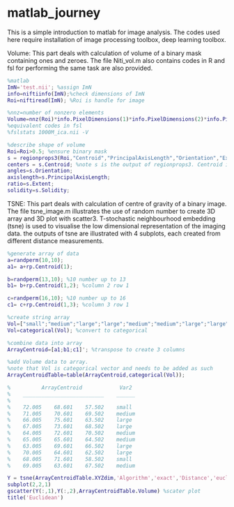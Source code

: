 # matlab_journey
This is a simple introduction to matlab for image analysis. The codes used here require installation of image processing toolbox, deep learning toolbox. 

Volume: This part deals with calculation of volume of a binary mask containing ones and zeroes. The file Niti_vol.m also contains codes in R and fsl for performing the same task are also provided.

```matlab
%matlab
ImN='test.nii'; %assign ImN 
info=niftiinfo(ImN);%check dimensions of ImN
Roi=niftiread(ImN); %Roi is handle for image

%nnz=number of nonzero elements
Volume=nnz(Roi)*info.PixelDimensions(1)*info.PixelDimensions(2)*info.PixelDimensions(3)/1000
%equivalent codes in fsl
%fslstats 1000M_ica.nii -V

%describe shape of volume
Roi=Roi>0.5; %ensure binary mask
s = regionprops3(Roi,"Centroid","PrincipalAxisLength","Orientation","Extent","Solidity");
centers = s.Centroid; %note s is the output of regionprops3. Centroid is a subset of s.
angles=s.Orientation;
axislength=s.PrincipalAxisLength;
ratio=s.Extent;
solidity=s.Solidity;

```

TSNE: This part deals with calculation of centre of gravity of a binary image. The file tsne_image.m illustrates the use of random number to create 3D array and 3D plot with scatter3. T-stochastic neighbourhood embedding (tsne) is used to visualise the low dimensional representation of the imaging data. the outputs of tsne are illustrated with 4 subplots, each created from different distance measurements. 

```matlab
%generate array of data
a=randperm(10,10);
a1= a+rp.Centroid(1);

b=randperm(13,10); %10 number up to 13
b1= b+rp.Centroid(1,2); %column 2 row 1

c=randperm(16,10); %10 number up to 16
c1= c+rp.Centroid(1,3); %column 3 row 1

%create string array
Vol=["small";"medium";"large";"large";"medium";"medium";"large";"large";"small";"medium"]
Vol=categorical(Vol); %convert to categorical

%combine data into array
ArrayCentroid=[a1;b1;c1]'; %transpose to create 3 columns

%add Volume data to array. 
%note that Vol is categorical vector and needs to be added as such
ArrayCentroidTable=table(ArrayCentroid,categorical(Vol));

%          ArrayCentroid            Var2 
%    __________________________    ______
%
%    72.005    68.601    57.502    small 
%    71.005    70.601    69.502    medium
%    66.005    75.601    63.502    large 
%    67.005    73.601    68.502    large 
%    64.005    72.601    70.502    medium
%    65.005    65.601    64.502    medium
%    63.005    69.601    66.502    large 
%    70.005    64.601    62.502    large 
%    68.005    71.601    58.502    small 
%    69.005    63.601    67.502    medium

Y = tsne(ArrayCentroidTable.XYZdim,'Algorithm','exact','Distance','euclidean');
subplot(2,2,1)
gscatter(Y(:,1),Y(:,2),ArrayCentroidTable.Volume) %scater plot
title('Euclidean')

```

